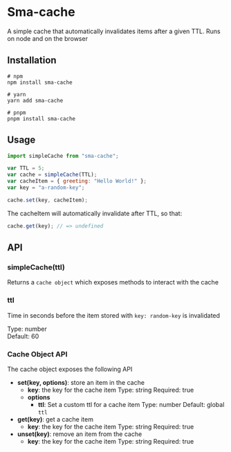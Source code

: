 # Sma-cache

A simple cache that automatically invalidates items after a given TTL. Runs on node and on the browser

## Installation

```shell
# npm
npm install sma-cache

# yarn
yarn add sma-cache

# pnpm
pnpm install sma-cache
```

## Usage

```js
import simpleCache from "sma-cache";

var TTL = 5;
var cache = simpleCache(TTL);
var cacheItem = { greeting: "Hello World!" };
var key = "a-random-key";

cache.set(key, cacheItem);
```

The cacheItem will automatically invalidate after TTL, so that:

```js
cache.get(key); // => undefined
```

## API

### simpleCache(ttl)

Returns a `cache object` which exposes methods to interact with the cache

### ttl

Time in seconds before the item stored with `key: random-key` is invalidated

Type: number <br>
Default: 60

### Cache Object API

The cache object exposes the following API

- **set(key, options)**: store an item in the cache
  - **key**: the key for the cache item
    Type: string
    Required: true
  - **options**
    - **ttl**: Set a custom ttl for a cache item
      Type: number
      Default: global `ttl`
- **get(key)**: get a cache item
  - **key**: the key for the cache item
   Type: string
   Required: true
- **unset(key)**: remove an item from the cache
  - **key**: the key for the cache item
    Type: string
    Required: true
